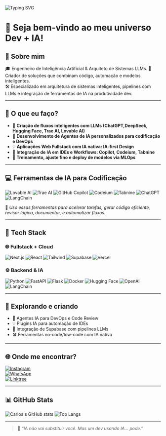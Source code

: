 <!-- Banner animado -->
<img src="https://readme-typing-svg.herokuapp.com?font=Fira+Code&size=22&pause=1000&color=00FACC&center=true&vCenter=true&width=600&lines=AI+Engineer+%7C+Dev+Productivity+via+LLMs+%7C+Fullstack+Developer+%7C+Open+Source+Lover" alt="Typing SVG" />

# 👋 Seja bem-vindo ao meu universo Dev + IA!

## 🧠 Sobre mim

🎓 Engenheiro de Inteligência Artificial & Arquiteto de Sistemas LLMs. 
🚀 Criador de soluções que combinam código, automação e modelos inteligentes.  
🛠️ Especializado em arquitetura de sistemas inteligentes, pipelines com LLMs e integração de ferramentas de IA na produtividade dev.

---

## 🚀 O que eu faço?

- 🔧 **Criação de fluxos inteligentes com LLMs (ChatGPT,DeepSeek, Hugging Face, Trae AI, Lovable AI)**
- 🤖 **Desenvolvimento de Agentes de IA personalizados para codificação e DevOps**
- 💡 **Aplicações Web Fullstack com IA nativa: IA-first Design**
- 🧩 **Integração de IA em IDEs e Workflows: Copilot, Codeium, Tabnine**
- 🧠 **Treinamento, ajuste fino e deploy de modelos via MLOps**

---

## 💻 Ferramentas de IA para Codificação

![Lovable AI](https://img.shields.io/badge/Lovable_AI-FFB3C1?style=flat-square&logo=love&logoColor=black)
![Trae AI](https://img.shields.io/badge/Trae_AI-FFDB58?style=flat-square&logo=brain&logoColor=black)
![GitHub Copilot](https://img.shields.io/badge/GitHub_Copilot-181717?style=flat-square&logo=github&logoColor=white)
![Codeium](https://img.shields.io/badge/Codeium-3B82F6?style=flat-square&logo=code&logoColor=white)
![Tabnine](https://img.shields.io/badge/Tabnine-6C33FF?style=flat-square&logo=tabnine&logoColor=white)
![ChatGPT](https://img.shields.io/badge/ChatGPT-74aa9c?style=flat-square&logo=openai&logoColor=white)
![LangChain](https://img.shields.io/badge/LangChain-000000?style=flat-square&logo=chainlink)

🧠 *Uso essas ferramentas para acelerar tarefas, gerar código eficiente, revisar lógica, documentar, e automatizar fluxos.*

---

## 🔧 Tech Stack

### 🌐 Fullstack + Cloud

![Next.js](https://img.shields.io/badge/-Next.js-black?style=flat-square&logo=nextdotjs)
![React](https://img.shields.io/badge/-React-black?style=flat-square&logo=react)
![Tailwind](https://img.shields.io/badge/-Tailwind_CSS-38B2AC?style=flat-square&logo=tailwind-css)
![Supabase](https://img.shields.io/badge/-Supabase-3ECF8E?style=flat-square&logo=supabase)
![Vercel](https://img.shields.io/badge/-Vercel-black?style=flat-square&logo=vercel)

### ⚙️ Backend & IA

![Python](https://img.shields.io/badge/-Python-black?style=flat-square&logo=python)
![FastAPI](https://img.shields.io/badge/-FastAPI-009688?style=flat-square&logo=fastapi)
![Flask](https://img.shields.io/badge/-Flask-black?style=flat-square&logo=flask)
![Docker](https://img.shields.io/badge/-Docker-2496ED?style=flat-square&logo=docker)
![Hugging Face](https://img.shields.io/badge/-Hugging_Face-F9A03C?style=flat-square&logo=huggingface)
![OpenAI](https://img.shields.io/badge/-OpenAI-412991?style=flat-square&logo=openai)
![LangChain](https://img.shields.io/badge/-LangChain-black?style=flat-square&logo=chainlink)

---

## 🧪 Explorando e criando

- 🧠 Agentes IA para DevOps e Code Review
- 💡 Plugins IA para automação de IDEs
- 🔗 Integração de Supabase com pipelines LLMs
- 🛠️ Ferramentas no-code/low-code com IA nativa

---

## 🌐 Onde me encontrar?

[![Instagram](https://img.shields.io/badge/@seu_usuario-E4405F?style=for-the-badge&logo=instagram&logoColor=white)](https://www.instagram.com/seu-usuario)  
[![WhatsApp](https://img.shields.io/badge/Chamar_no_WhatsApp-25D366?style=for-the-badge&logo=whatsapp&logoColor=white)](https://call.whatsapp.com/voice/+5527999990362)  
[![Linktree](https://img.shields.io/badge/Meus_Links-39E09B?style=for-the-badge&logo=linktree&logoColor=white)](https://linktr.ee/devnautcoder)

---

## 📊 GitHub Stats

![Carlos's GitHub stats](https://github-readme-stats.vercel.app/api?username=devnaut-coder&show_icons=true&theme=tokyonight)
![Top Langs](https://github-readme-stats.vercel.app/api/top-langs/?username=devnaut-coder&layout=compact&theme=tokyonight)

---

> 🧩 *“IA não vai substituir você. Mas um dev usando IA... pode.”*

